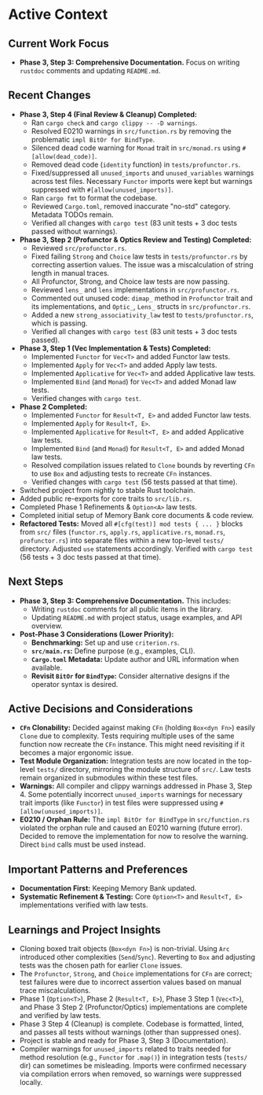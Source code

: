 # Active Context

## Current Work Focus
- **Phase 3, Step 3: Comprehensive Documentation.** Focus on writing `rustdoc` comments and updating `README.md`.

## Recent Changes
- **Phase 3, Step 4 (Final Review & Cleanup) Completed:**
    - Ran `cargo check` and `cargo clippy -- -D warnings`.
    - Resolved E0210 warnings in `src/function.rs` by removing the problematic `impl BitOr for BindType`.
    - Silenced dead code warning for `Monad` trait in `src/monad.rs` using `#[allow(dead_code)]`.
    - Removed dead code (`identity` function) in `tests/profunctor.rs`.
    - Fixed/suppressed all `unused_imports` and `unused_variables` warnings across test files. Necessary `Functor` imports were kept but warnings suppressed with `#[allow(unused_imports)]`.
    - Ran `cargo fmt` to format the codebase.
    - Reviewed `Cargo.toml`, removed inaccurate "no-std" category. Metadata TODOs remain.
    - Verified all changes with `cargo test` (83 unit tests + 3 doc tests passed without warnings).
- **Phase 3, Step 2 (Profunctor & Optics Review and Testing) Completed:**
    - Reviewed `src/profunctor.rs`.
    - Fixed failing `Strong` and `Choice` law tests in `tests/profunctor.rs` by correcting assertion values. The issue was a miscalculation of string length in manual traces.
    - All Profunctor, Strong, and Choice law tests are now passing.
    - Reviewed `lens_` and `lens` implementations in `src/profunctor.rs`.
    - Commented out unused code: `dimap_` method in `Profunctor` trait and its implementations, and `Optic_`, `Lens_` structs in `src/profunctor.rs`.
    - Added a new `strong_associativity_law` test to `tests/profunctor.rs`, which is passing.
    - Verified all changes with `cargo test` (83 unit tests + 3 doc tests passed).
- **Phase 3, Step 1 (Vec<T> Implementation & Tests) Completed:**
    - Implemented `Functor` for `Vec<T>` and added Functor law tests.
    - Implemented `Apply` for `Vec<T>` and added Apply law tests.
    - Implemented `Applicative` for `Vec<T>` and added Applicative law tests.
    - Implemented `Bind` (and `Monad`) for `Vec<T>` and added Monad law tests.
    - Verified changes with `cargo test`.
- **Phase 2 Completed:**
    - Implemented `Functor` for `Result<T, E>` and added Functor law tests.
    - Implemented `Apply` for `Result<T, E>`.
    - Implemented `Applicative` for `Result<T, E>` and added Applicative law tests.
    - Implemented `Bind` (and `Monad`) for `Result<T, E>` and added Monad law tests.
    - Resolved compilation issues related to `Clone` bounds by reverting `CFn` to use `Box` and adjusting tests to recreate `CFn` instances.
    - Verified changes with `cargo test` (56 tests passed at that time).
- Switched project from nightly to stable Rust toolchain.
- Added public re-exports for core traits to `src/lib.rs`.
- Completed Phase 1 Refinements & `Option<A>` law tests.
- Completed initial setup of Memory Bank core documents & code review.
- **Refactored Tests:** Moved all `#[cfg(test)] mod tests { ... }` blocks from `src/` files (`functor.rs`, `apply.rs`, `applicative.rs`, `monad.rs`, `profunctor.rs`) into separate files within a new top-level `tests/` directory. Adjusted `use` statements accordingly. Verified with `cargo test` (56 tests + 3 doc tests passed at that time).


## Next Steps
- **Phase 3, Step 3: Comprehensive Documentation.** This includes:
    - Writing `rustdoc` comments for all public items in the library.
    - Updating `README.md` with project status, usage examples, and API overview.
- **Post-Phase 3 Considerations (Lower Priority):**
    - **Benchmarking:** Set up and use `criterion.rs`.
    - **`src/main.rs`:** Define purpose (e.g., examples, CLI).
    - **`Cargo.toml` Metadata:** Update author and URL information when available.
    - **Revisit `BitOr` for `BindType`:** Consider alternative designs if the operator syntax is desired.

## Active Decisions and Considerations
- **`CFn` Clonability:** Decided against making `CFn` (holding `Box<dyn Fn>`) easily `Clone` due to complexity. Tests requiring multiple uses of the same function now recreate the `CFn` instance. This might need revisiting if it becomes a major ergonomic issue.
- **Test Module Organization:** Integration tests are now located in the top-level `tests/` directory, mirroring the module structure of `src/`. Law tests remain organized in submodules within these test files.
- **Warnings:** All compiler and clippy warnings addressed in Phase 3, Step 4. Some potentially incorrect `unused_imports` warnings for necessary trait imports (like `Functor`) in test files were suppressed using `#[allow(unused_imports)]`.
- **E0210 / Orphan Rule:** The `impl BitOr for BindType` in `src/function.rs` violated the orphan rule and caused an E0210 warning (future error). Decided to remove the implementation for now to resolve the warning. Direct `bind` calls must be used instead.

## Important Patterns and Preferences
- **Documentation First:** Keeping Memory Bank updated.
- **Systematic Refinement & Testing:** Core `Option<T>` and `Result<T, E>` implementations verified with law tests.

## Learnings and Project Insights
- Cloning boxed trait objects (`Box<dyn Fn>`) is non-trivial. Using `Arc` introduced other complexities (`Send`/`Sync`). Reverting to `Box` and adjusting tests was the chosen path for earlier `Clone` issues.
- The `Profunctor`, `Strong`, and `Choice` implementations for `CFn` are correct; test failures were due to incorrect assertion values based on manual trace miscalculations.
- Phase 1 (`Option<T>`), Phase 2 (`Result<T, E>`), Phase 3 Step 1 (`Vec<T>`), and Phase 3 Step 2 (Profunctor/Optics) implementations are complete and verified by law tests.
- Phase 3 Step 4 (Cleanup) is complete. Codebase is formatted, linted, and passes all tests without warnings (other than suppressed ones).
- Project is stable and ready for Phase 3, Step 3 (Documentation).
- Compiler warnings for `unused_imports` related to traits needed for method resolution (e.g., `Functor` for `.map()`) in integration tests (`tests/` dir) can sometimes be misleading. Imports were confirmed necessary via compilation errors when removed, so warnings were suppressed locally.
